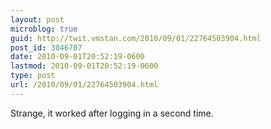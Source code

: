 ```yaml
---
layout: post
microblog: true
guid: http://twit.vmstan.com/2010/09/01/22764503904.html
post_id: 3046707
date: 2010-09-01T20:52:19-0600
lastmod: 2010-09-01T20:52:19-0600
type: post
url: /2010/09/01/22764503904.html
---
```

Strange, it worked after logging in a second time.
